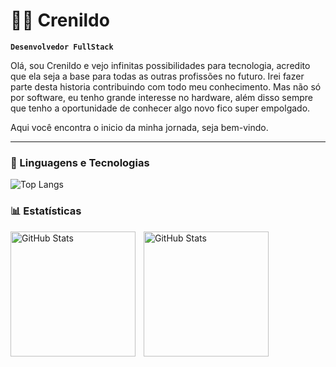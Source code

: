 # 👨‍💻 **Crenildo**

**`Desenvolvedor FullStack`**

Olá, sou Crenildo e vejo infinitas possibilidades para tecnologia, acredito que ela seja a base para todas as outras profissões no futuro. Irei fazer parte desta historia contribuindo com todo meu conhecimento.
Mas não só por software, eu tenho grande interesse no hardware, além disso sempre que tenho a oportunidade de conhecer algo novo fico super empolgado.

Aqui você encontra o inicio da minha jornada, seja bem-vindo.

---

### 🤖 Linguagens e Tecnologias

![Top Langs](https://github-readme-stats.vercel.app/api/top-langs/?username=crenildo&theme=tokyonight&layout=compact)

### 📊 Estatísticas

<p>
  <img 
    align="left" 
    alt="GitHub Stats" 
    height="200" 
    style="padding-right: 10px;" 
    src="https://github-readme-stats.vercel.app/api?username=Larissakich&show_icons=true&theme=tokyonight&include_all_commits=true&locale=pt-br" 
  />

<img 
      align="left" 
      alt="GitHub Stats" 
      height="200" 
      src="https://github-readme-stats.vercel.app/api/top-langs/?username=larissakich&theme=tokyonight&layout=compact&custom_title=Tecnologias&langs_count=9" 
  />

</p>

